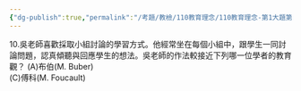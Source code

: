 ```yaml
---
{"dg-publish":true,"permalink":"/考題/教檢/110教育理念/110教育理念-第1大題第10題/","tags":["考題","題目","未完"]}
---
```


10.吳老師喜歡採取小組討論的學習方式。他經常坐在每個小組中，跟學生一同討論問題，認真傾聽與回應學生的想法。吳老師的作法較接近下列哪一位學者的教育觀？ 
(A)布伯(M. Buber)  
(C)傅科(M. Foucault)  
